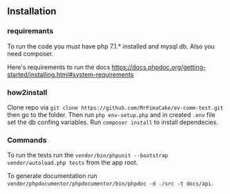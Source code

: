 ## Installation

### requiremants

To run the code you must have php 7.1.* installed and mysql db. Also you need composer.

Here's requirements to run the docs https://docs.phpdoc.org/getting-started/installing.html#system-requirements

### how2install

Clone repo via `git clone https://github.com/MrFimaCake/ev-comm-test.git` then go to the folder.
Then run `php env-setup.php` and in created `.env` file set the db confing variables.
Run `composer install` to install dependecies. 

### Commands

To run the tests run the `vendor/bin/phpunit --bootstrap vendor/autoload.php tests` from the app root.

To generate documentation run `vendor/phpdocumentor/phpdocumentor/bin/phpdoc -d ./src -t docs/api`.
